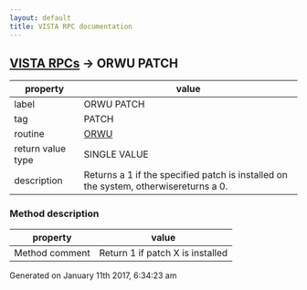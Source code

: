 ```yaml
---
layout: default
title: VISTA RPC documentation
---
```




## [VISTA RPCs](TableOfContent.md) &#8594; ORWU PATCH 

 property | value 
--- | --- 
 label | ORWU PATCH
 tag | PATCH
 routine | [ORWU](http://code.osehra.org/dox/Routine_ORWU_source.html)
 return value type | SINGLE VALUE
 description | Returns a 1 if the specified patch is installed on the system, otherwisereturns a 0.


### Method description

 property | value 
--- | --- 
 Method comment | Return 1 if patch X is installed




Generated on January 11th 2017, 6:34:23 am